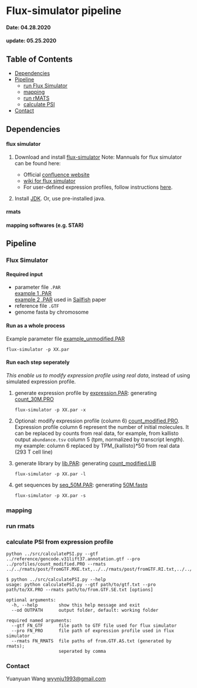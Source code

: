 # Flux-simulator pipeline
#### Date: 04.28.2020
#### update: 05.25.2020


## Table of Contents
- [Dependencies](#Dependencies)
- [Pipeline](#Pipeline)
    * [run Flux Simulator](#Flux-Simulator)
    * [mapping](#mapping)
    * [run rMATS](#run-rmats)
    * [calculate PSI](#calculate-PSI-from-expression-profile)
- [Contact](#Contact)



## Dependencies
#### flux simulator
1. Download and install [flux-simulator](http://confluence.sammeth.net/display/SIM/2+-+Download)
    Note: Mannuals for flux simulator can be found here:
    - Official [confluence website](http://confluence.sammeth.net/display/SIM/Home)
    - [wiki for flux simulator](http://fluxcapacitor.wikidot.com/simulator)
    - For user-defined expression profiles, follow instructions [here](http://confluence.sammeth.net/display/SIM/flux+simulator+.pro+file).

2. Install [JDK](http://www.oracle.com/technetwork/java/javase/downloads/jdk8-downloads-2133151.html). Or, use pre-installed java.

#### rmats
#### mapping softwares (e.g. STAR)

## Pipeline
### Flux Simulator
#### Required input
- parameter file `.PAR` \
    [example 1 .PAR](paraFiles/example_unmodified.PAR) \
    [example 2 .PAR](paraFiles/example_from_NBT.PAR) used in [Sailfish](https://www.nature.com/articles/nbt.2862) paper
- reference file `.GTF`
- genome fasta by chromosome


#### Run as a whole process 
Example parameter file [example_unmodified.PAR](paraFiles/example_unmodified.PAR)
```
flux-simulator -p XX.par
```


#### Run each step seperately
*This enable us to modify expression profile using real data*, instead of using simulated expression profile.

1. generate expression profile by [expression.PAR](./paraFiles/expression.PAR): generating [count_30M.PRO](./profiles/count_30M.PRO)
    ```
    flux-simulator -p XX.par -x
    ```
2. Optional: modify expression profile (column 6) [count_modified.PRO](./profiles/count_modified.PRO). \
    Expression profile column 6 represent the number of initial molecules. It can be replaced by counts from real data, for example, from kallisto output `abundance.tsv` column 5 (tpm, normalized by transcript length). \
    my example: column 6 replaced by TPM_{kallisto}*50 from real data (293 T cell line)

3. generate library by [lib.PAR](./paraFiles/lib.PAR): generating [count_modified.LIB](./libraries/count_modified.LIB)
    ```
    flux-simulator -p XX.par -l
    ```
4. get sequences by [seq_50M.PAR](./paraFiles/seq_50M.PAR): generating [50M.fastq](./fastq/50M.fastq)
    ```
    flux-simulator -p XX.par -s
    ```

### mapping
### run rmats
### calculate PSI from expression profile
```
python ../src/calculatePSI.py --gtf ../reference/gencode.v31lift37.annotation.gtf --pro ../profiles/count_modified.PRO --rmats ../../rmats/post/fromGTF.MXE.txt,../../rmats/post/fromGTF.RI.txt,../../rmats/post/fromGTF.A3SS.txt,../../rmats/post/fromGTF.A5SS.txt,../../rmats/post/fromGTF.SE.txt
```
```
$ python ../src/calculatePSI.py --help
usage: python calculatePSI.py --gtf path/to/gtf.txt --pro path/to/XX.PRO --rmats path/to/from.GTF.SE.txt [options]

optional arguments:
  -h, --help        show this help message and exit
  --od OUTPATH      output folder, default: working folder

required named arguments:
  --gtf FN_GTF      file path to GTF file used for flux simulator
  --pro FN_PRO      file path of expression profile used in flux simulator
  --rmats FN_RMATS  file paths of from.GTF.AS.txt (generated by rmats);
                    seperated by comma
```
### Contact
Yuanyuan Wang <wyynju1993@gmail.com>


